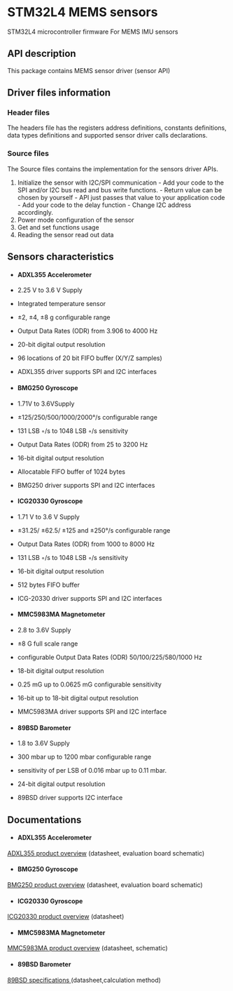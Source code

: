 # **STM32L4 MEMS sensors**
 STM32L4  microcontroller  firmware For MEMS  IMU sensors


## API description

This package contains MEMS sensor driver (sensor API) 

## Driver files information
### Header files

The headers file has the registers address definitions, constants definitions, data types definitions and supported sensor driver calls declarations.
### Source files 
The Source files contains the implementation for the sensors driver APIs.
1. Initialize the sensor with I2C/SPI communication - Add your code to the SPI and/or I2C bus read and bus write functions. - Return value can be chosen by yourself - API just passes that value to your application code - Add your code to the delay function - Change I2C address accordingly.
2. Power mode configuration of the sensor
3. Get and set functions usage
4. Reading the sensor read out data

## Sensors characteristics 


- #### ADXL355 Accelerometer 

- 2.25 V to 3.6 V Supply
- Integrated temperature sensor
- ±2, ±4, ±8 g configurable range
- Output Data Rates (ODR) from 3.906 to 4000 Hz 
- 20-bit digital output resolution
-   96 locations of 20 bit FIFO buffer (X/Y/Z samples)
- ADXL355 driver supports SPI and I2C interfaces

- #### BMG250 Gyroscope 

- 1.71V to 3.6VSupply
- ±125/250/500/1000/2000°/s configurable range
- 131 LSB ◦/s to 1048 LSB ◦/s sensitivity 
- Output Data Rates (ODR) from 25 to 3200 Hz
- 16-bit digital output resolution
- Allocatable FIFO buffer of 1024 bytes
- BMG250 driver supports SPI and I2C interfaces

- #### ICG20330 Gyroscope 

- 1.71 V to 3.6 V Supply
- ±31.25/ ±62.5/ ±125 and ±250°/s configurable range
- Output Data Rates (ODR) from 1000 to 8000 Hz
- 131 LSB ◦/s to 1048 LSB ◦/s sensitivity 
- 16-bit digital output resolution

- 512 bytes FIFO buffer
- ICG-20330 driver supports SPI and I2C interfaces




- #### MMC5983MA Magnetometer

- 2.8  to 3.6V Supply
- ±8 G full scale range 
- configurable  Output Data Rates (ODR) 50/100/225/580/1000 Hz
- 18-bit digital output resolution
- 0.25 mG up to 0.0625 mG  configurable  sensitivity 
- 16-bit up to 18-bit digital output resolution
 
- MMC5983MA driver supports SPI and I2C interface


- #### 89BSD Barometer
-  1.8 to 3.6V Supply
-  300 mbar up to 1200 mbar configurable range
- sensitivity of  per LSB of 0.016 mbar up to 0.11 mbar.
- 24-bit digital output resolution
- 89BSD driver supports  I2C interface 
## Documentations 


- #### ADXL355 Accelerometer 
[ ADXL355 product overview](https://www.analog.com/en/products/adxl355.html#product-overview) (datasheet, evaluation board schematic)

- #### BMG250 Gyroscope 
[ BMG250 product overview](https://www.bosch-sensortec.com/media/boschsensortec/downloads/datasheets/bst-bmg250-ds000.pdf) (datasheet, evaluation board schematic)


- #### ICG20330 Gyroscope 

 [ICG20330 product overview](https://invensense.tdk.com/download-pdf/icg-20330-datasheet/) (datasheet)
- #### MMC5983MA Magnetometer
[ MMC5983MA product overview](https://media.digikey.com/pdf/Data%20Sheets/MEMSIC%20PDFs/MMC5983MA_RevA_4-3-19.pdf) (datasheet, schematic)


- #### 89BSD Barometer
[ 89BSD specifications ](https://www.te.com/commerce/DocumentDelivery/DDEController?Action=srchrtrv&DocNm=89BSD&DocType=DS&DocLang=English) (datasheet,calculation method)
